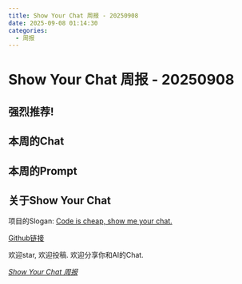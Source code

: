 ```yaml
---
title: Show Your Chat 周报 - 20250908 
date: 2025-09-08 01:14:30
categories:
  - 周报
---
```


# Show Your Chat 周报 - 20250908

## 强烈推荐!



## 本周的Chat 



## 本周的Prompt




## 关于Show Your Chat

项目的Slogan: [Code is cheap, show me your chat.](https://blog.pdjjq.org/archives/code-is-cheap-show-me-your-chat-kgv2z)

[Github链接](https://github.com/TokenRollAI/show-your-chat)

欢迎star, 欢迎投稿. 欢迎分享你和AI的Chat. 

[*Show Your Chat 周报*](https://show-your-chat.tokenroll.ai/)

